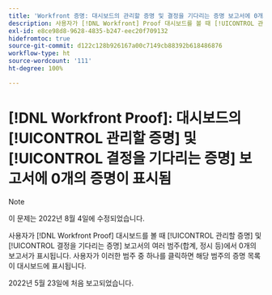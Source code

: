 ```yaml
---
title: 'Workfront 증명: 대시보드의 관리할 증명 및 결정을 기다리는 증명 보고서에 0개의 증명이 표시됨'
description: 사용자가 [!DNL Workfront] Proof 대시보드를 볼 때 [!UICONTROL 관리할 증명] 및 [!UICONTROL 결정을 기다리는 증명] 보고서의 여러 범주(합계, 정시 등)에서 0개의 보고서가 표시됩니다.
exl-id: e8ce98d8-9628-4835-b247-eec20f709132
hidefromtoc: true
source-git-commit: d122c128b926167a00c7149cb88392b618486876
workflow-type: ht
source-wordcount: '111'
ht-degree: 100%

---
```


# [!DNL Workfront Proof]: 대시보드의 [!UICONTROL 관리할 증명] 및 [!UICONTROL 결정을 기다리는 증명] 보고서에 0개의 증명이 표시됨

>[!NOTE]
>
>이 문제는 2022년 8월 4일에 수정되었습니다.

사용자가 [!DNL Workfront Proof] 대시보드를 볼 때 [!UICONTROL 관리할 증명] 및 [!UICONTROL 결정을 기다리는 증명] 보고서의 여러 범주(합계, 정시 등)에서 0개의 보고서가 표시됩니다. 사용자가 이러한 범주 중 하나를 클릭하면 해당 범주의 증명 목록이 대시보드에 표시됩니다.

2022년 5월 23일에 처음 보고되었습니다.
